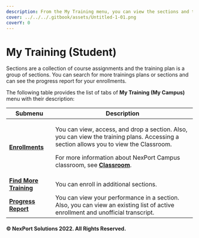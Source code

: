 ```yaml
---
description: From the My Training menu, you can view the sections and training plans.
cover: ../../../.gitbook/assets/Untitled-1-01.png
coverY: 0
---
```


# My Training (Student)

Sections are a collection of course assignments and the training plan is a group of sections. You can search for more trainings plans or sections and can see the progress report for your enrollments.&#x20;

The following table provides the list of tabs of **My Training (My Campus)** menu with their description:

| Submenu                                                   | Description                                                                                                                                                                                                                                                                   |
| --------------------------------------------------------- | ----------------------------------------------------------------------------------------------------------------------------------------------------------------------------------------------------------------------------------------------------------------------------- |
| ****[**Enrollments**](enrollments/)****                   | <p>You can view, access, and drop a section. Also, you can view the training plans. Accessing a section allows you to view the Classroom.</p><p>For more information about NexPort Campus classroom, see <a href="enrollments/classroom/"><strong>Classroom</strong></a>.</p> |
| ****[**Find More Training**](find-more-training.md)****   | You can enroll in additional sections.                                                                                                                                                                                                                                        |
| ****[**Progress Report**](progress-report-student.md)**** | You can view your performance in a section. Also, you can view an existing list of active enrollment and unofficial transcript.                                                                                                                                               |

#### © NexPort Solutions 2022. All Rights Reserved.
